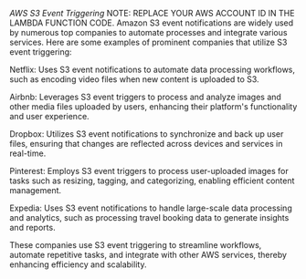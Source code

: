 *AWS S3 Event Triggering*
NOTE: REPLACE YOUR AWS ACCOUNT ID IN THE LAMBDA FUNCTION CODE.
Amazon S3 event notifications are widely used by numerous top companies to automate processes and integrate various services. Here are some examples of prominent companies that utilize S3 event triggering:

Netflix: Uses S3 event notifications to automate data processing workflows, such as encoding video files when new content is uploaded to S3.

Airbnb: Leverages S3 event triggers to process and analyze images and other media files uploaded by users, enhancing their platform's functionality and user experience.

Dropbox: Utilizes S3 event notifications to synchronize and back up user files, ensuring that changes are reflected across devices and services in real-time.

Pinterest: Employs S3 event triggers to process user-uploaded images for tasks such as resizing, tagging, and categorizing, enabling efficient content management.

Expedia: Uses S3 event notifications to handle large-scale data processing and analytics, such as processing travel booking data to generate insights and reports.

These companies use S3 event triggering to streamline workflows, automate repetitive tasks, and integrate with other AWS services, thereby enhancing efficiency and scalability.

